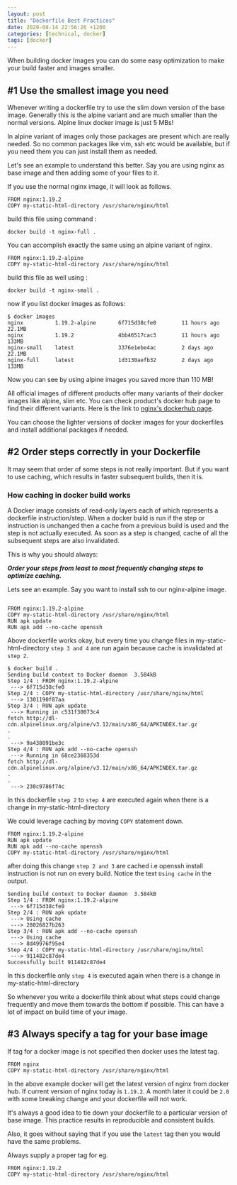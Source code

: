 ```yaml
---
layout: post
title: "Dockerfile Best Practices"
date: 2020-08-14 22:56:26 +1200
categories: [technical, docker]
tags: [docker]
---
```


When building docker Images you can do some easy optimization to make your build faster and images smaller.

## #1 Use the smallest image you need

Whenever writing a dockerfile try to use the slim down version of the base image. Generally this is the alpine variant and are much smaller than the normal versions.
Alpine linux docker image is just 5 MBs!

In alpine variant of images only those packages are present which are really needed.
So no common packages like vim, ssh etc would be available, but if you need them you can just install them as needed.

Let's see an example to understand this better.
Say you are using nginx as base image and then adding some of your files to it.

If you use the normal nginx image, it will look as follows.

```
FROM nginx:1.19.2
COPY my-static-html-directory /usr/share/nginx/html
```

build this file using command :

```
docker build -t nginx-full .
```

You can accomplish exactly the same using an alpine variant of nginx.

```
FROM nginx:1.19.2-alpine
COPY my-static-html-directory /usr/share/nginx/html
```

build this file as well using :

```
docker build -t nginx-small .
```

now if you list docker images as follows:

```
$ docker images
nginx          1.19.2-alpine       6f715d38cfe0        11 hours ago        22.1MB
nginx          1.19.2              4bb46517cac3        11 hours ago        133MB
nginx-small    latest              3376e1ebe4ac        2 days ago          22.1MB
nginx-full     latest              1d3130aefb32        2 days ago          133MB

```

Now you can see by using alpine images you saved more than 110 MB!

All official images of different products offer many variants of their docker images like alpine, slim etc. You can check product's docker hub page to find their different variants.
Here is the link to [nginx's dockerhub page](https://hub.docker.com/_/nginx).

You can choose the lighter versions of docker images for your dockerfiles and install additional packages if needed.

## #2 Order steps correctly in your Dockerfile

It may seem that order of some steps is not really important.
But if you want to use caching, which results in faster subsequent builds, then it is.

### How caching in docker build works

A Docker image consists of read-only layers each of which represents a dockerfile instruction/step.
When a docker build is run if the step or instruction is unchanged then a cache from a previous build is used and the step is not actually executed.
As soon as a step is changed, cache of all the subsequent steps are also invalidated.

This is why you should always:

**_Order your steps from least to most frequently changing steps to optimize caching._**

Lets see an example. Say you want to install ssh to our nginx-alpine image.

```

FROM nginx:1.19.2-alpine
COPY my-static-html-directory /usr/share/nginx/html
RUN apk update
RUN apk add --no-cache openssh

```

Above dockerfile works okay, but every time you change files in my-static-html-directory `step 3 and 4` are run again because cache is invalidated at `step 2`.

```
$ docker build .
Sending build context to Docker daemon  3.584kB
Step 1/4 : FROM nginx:1.19.2-alpine
 ---> 6f715d38cfe0
Step 2/4 : COPY my-static-html-directory /usr/share/nginx/html
 ---> 1301190f87aa
Step 3/4 : RUN apk update
 ---> Running in c531f30073c4
fetch http://dl-cdn.alpinelinux.org/alpine/v3.12/main/x86_64/APKINDEX.tar.gz
.
.
 ---> 9a438091be3c
Step 4/4 : RUN apk add --no-cache openssh
 ---> Running in 68ce2368353d
fetch http://dl-cdn.alpinelinux.org/alpine/v3.12/main/x86_64/APKINDEX.tar.gz
.
.
 ---> 230c9786f74c

```

In this dockerfile `step 2` to `step 4` are executed again when there is a change in my-static-html-directory

We could leverage caching by moving `COPY` statement down.

```
FROM nginx:1.19.2-alpine
RUN apk update
RUN apk add --no-cache openssh
COPY my-static-html-directory /usr/share/nginx/html
```

after doing this change `step 2 and 3` are cached i.e openssh install instruction is not run on every build. Notice the text `Using cache` in the output.

```
Sending build context to Docker daemon  3.584kB
Step 1/4 : FROM nginx:1.19.2-alpine
 ---> 6f715d38cfe0
Step 2/4 : RUN apk update
 ---> Using cache
 ---> 28026827b263
Step 3/4 : RUN apk add --no-cache openssh
 ---> Using cache
 ---> 8d49976f95e4
Step 4/4 : COPY my-static-html-directory /usr/share/nginx/html
 ---> 911482c87de4
Successfully built 911482c87de4
```

In this dockerfile only `step 4` is executed again when there is a change in my-static-html-directory

So whenever you write a dockerfile think about what steps could change frequently and move them towards the bottom if possible. This can have a lot of impact on build time of your image.

## #3 Always specify a tag for your base image

If tag for a docker image is not specified then docker uses the latest tag.

```
FROM nginx
COPY my-static-html-directory /usr/share/nginx/html
```

In the above example docker will get the latest version of nginx from docker hub. If current version of nginx today is `1.19.2`. A month later it could be `2.0` with some breaking change and your dockerfile will not work.

It's always a good idea to tie down your dockerfile to a particular version of base image. This practice results in reproducible and consistent builds.

Also, it goes without saying that if you use the `latest` tag then you would have the same problems.

Always supply a proper tag for eg.

```
FROM nginx:1.19.2
COPY my-static-html-directory /usr/share/nginx/html
```
